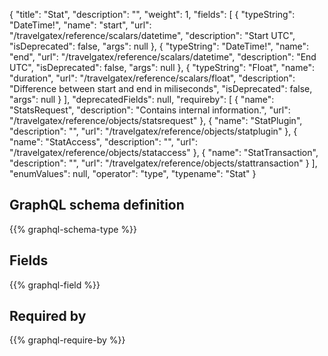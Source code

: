 {
  "title": "Stat",
  "description": "",
  "weight": 1,
  "fields": [
    {
      "typeString": "DateTime!",
      "name": "start",
      "url": "/travelgatex/reference/scalars/datetime",
      "description": "Start UTC",
      "isDeprecated": false,
      "args": null
    },
    {
      "typeString": "DateTime!",
      "name": "end",
      "url": "/travelgatex/reference/scalars/datetime",
      "description": "End UTC",
      "isDeprecated": false,
      "args": null
    },
    {
      "typeString": "Float",
      "name": "duration",
      "url": "/travelgatex/reference/scalars/float",
      "description": "Difference between start and end in miliseconds",
      "isDeprecated": false,
      "args": null
    }
  ],
  "deprecatedFields": null,
  "requireby": [
    {
      "name": "StatsRequest",
      "description": "Contains internal information.",
      "url": "/travelgatex/reference/objects/statsrequest"
    },
    {
      "name": "StatPlugin",
      "description": "",
      "url": "/travelgatex/reference/objects/statplugin"
    },
    {
      "name": "StatAccess",
      "description": "",
      "url": "/travelgatex/reference/objects/stataccess"
    },
    {
      "name": "StatTransaction",
      "description": "",
      "url": "/travelgatex/reference/objects/stattransaction"
    }
  ],
  "enumValues": null,
  "operator": "type",
  "typename": "Stat"
}
## GraphQL schema definition

{{% graphql-schema-type %}}

## Fields

{{% graphql-field %}}

## Required by

{{% graphql-require-by %}}
